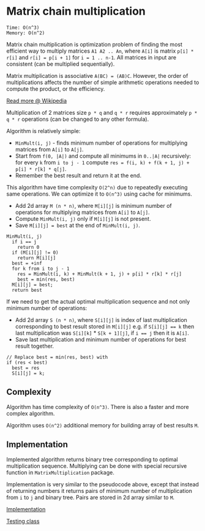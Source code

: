 # Matrix chain multiplication
```
Time: O(n^3)
Memory: O(n^2)
```
Matrix chain multiplication is optimization problem of finding the most efficient way to multiply matrices `A1 A2 .. An`, where `A[i]` is matrix `p[i] * r[i]` and `r[i] = p[i + 1]` for `i = 1 .. n-1`. All matrices in input are consistent (can be multiplied sequentially).

Matrix multiplication is associative `A(BC) = (AB)C`. However, the order of multiplications affects the number of simple arithmetic operations needed to compute the product, or the efficiency.

[Read more @ Wikipedia](https://en.wikipedia.org/wiki/Matrix_chain_multiplication)

Multiplication of 2 matrices size `p * q` and `q * r` requires approximately `p * q * r` operations (can be changed to any other formula).

Algorithm is relatively simple:
- `MinMult(i, j)` - finds minimum number of operations for multiplying matrices from `A[i]` to `A[j]`.
- Start from `f(0, |A|)` and compute all minimums in `0..|A|` recursively:
for every `k` from `i to j - 1` compute `res = f(i, k) + f(k + 1, j) + p[i] * r[k] * q[j]`.
- Remember the best result and return it at the end.

This algorithm have time complexity `O(2^n)` due to repeatedly executing same operations. We can optimize it to `O(n^3)` using cache for minimums.
- Add 2d array `M (n * n)`, where `M[i][j]` is minimum number of operations for multiplying matrices from `A[i]` to `A[j]`.
- Compute `MinMult(i, j)` only if `M[i][j]` is not present.
- Save `M[i][j] = best` at the end of `MinMult(i, j)`.

```
MinMult(i, j)
  if i == j
    return 0
  if (M[i][j] != 0)
    return M[i][j]
  best = +inf
  for k from i to j - 1
    res = MinMult(i, k) + MinMult(k + 1, j) + p[i] * r[k] * r[j]
    best = min(res, best)
  M[i][j] = best;
  return best
```

If we need to get the actual optimal multiplication sequence and not only minimum number of operations:
- Add 2d array `S (n * n)`, where `S[i][j]` is index of last multiplication corresponding to best result stored in `M[i][j]` e.g. if `S[i][j] == k` then last multiplication was `S[i][k]` * `S[k + 1][j]`, if `i == j` then it is `A[i]`.
- Save last multiplication and minimum number of operations for best result together.

```
// Replace best = min(res, best) with
if (res < best)
  best = res
  S[i][j] = k;
```

## Complexity
Algorithm has time complexity of `O(n^3)`. There is also a faster and more complex algorithm.

Algorithm uses `O(n^2)` additional memory for building array of best results `M`.

## Implementation
Implemented algorithm returns binary tree corresponding to optimal multiplication sequence. Multiplying can be done with special recursive function in `MatrixMultiplication` package.

Implementation is very similar to the pseudocode above, except that instead of returning numbers it returns pairs of minimum number of multiplication from `i` to `j` and binary tree. Pairs are stored in 2d array similar to `M`.

[Implementation](../../src/matrices/MatrixChainMultiplication.java)

[Testing class](../../test/matrices/MatrixChainMultiplicationTest.java)
